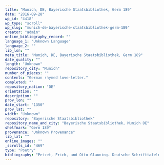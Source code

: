 ```yaml
---
title: "Munich, DE, Bayerische Staatsbibliothek, Germ 189"
date: "2016-09-28"
wp_id: "4418"
wp_type: "scroll"
wp_slug: "munich-de-bayerische-staatsbibliothek-germ-189"
creator: "admin"
online_bibliography_record: ""
language_1: "Unknown Language"
language_2: ""
lib_lon: ""
meta_title: "Munich, DE, Bayerische Staatsbibliothek, Germ 189"
date_quality: ""
length: "Unknown"
repository_city: "Munich"
number_of_pieces: ""
contents: "German rhymed love-letter."
completed: ""
repository_nation: "DE"
orientation: ""
description: ""
prov_lon: ""
date_start: "1350"
prov_lat: ""
width: "Unknown"
repository: "Bayerische Staatsbibliothek"
repository_name_and_city: "Bayerische Staatsbibliothek, Munich DE"
shelfmark: "Germ 189"
provenance: "Unknown Provenance"
lib_lat: ""
online_images: ""
_scrolls_id: "469"
type: "Poetry"
bibliography: "Petzet, Erich, and Otto Glauning. Deutsche Schrifttafeln Aus Papierhandschriften Des XIV. Bis XVI. Jahrhunderts. Leipzig: Karl W. Hiersman, 1930."
---
```



